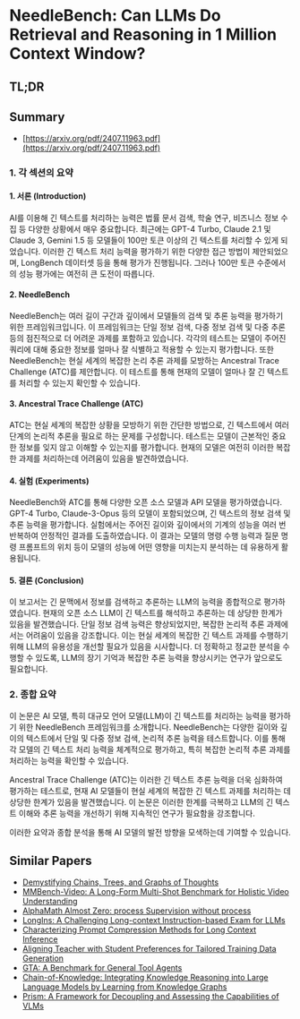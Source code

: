 # NeedleBench: Can LLMs Do Retrieval and Reasoning in 1 Million Context Window?
## TL;DR
## Summary
- [https://arxiv.org/pdf/2407.11963.pdf](https://arxiv.org/pdf/2407.11963.pdf)

### 1. 각 섹션의 요약

#### 1. 서론 (Introduction)
AI를 이용해 긴 텍스트를 처리하는 능력은 법률 문서 검색, 학술 연구, 비즈니스 정보 수집 등 다양한 상황에서 매우 중요합니다. 최근에는 GPT-4 Turbo, Claude 2.1 및 Claude 3, Gemini 1.5 등 모델들이 100만 토큰 이상의 긴 텍스트를 처리할 수 있게 되었습니다. 이러한 긴 텍스트 처리 능력을 평가하기 위한 다양한 접근 방법이 제안되었으며, LongBench 데이터셋 등을 통해 평가가 진행됩니다. 그러나 100만 토큰 수준에서의 성능 평가에는 여전히 큰 도전이 따릅니다.

#### 2. NeedleBench
NeedleBench는 여러 길이 구간과 깊이에서 모델들의 검색 및 추론 능력을 평가하기 위한 프레임워크입니다. 이 프레임워크는 단일 정보 검색, 다중 정보 검색 및 다중 추론 등의 점진적으로 더 어려운 과제를 포함하고 있습니다. 각각의 테스트는 모델이 주어진 쿼리에 대해 중요한 정보를 얼마나 잘 식별하고 적용할 수 있는지 평가합니다. 또한 NeedleBench는 현실 세계의 복잡한 논리 추론 과제를 모방하는 Ancestral Trace Challenge (ATC)를 제안합니다. 이 테스트를 통해 현재의 모델이 얼마나 잘 긴 텍스트를 처리할 수 있는지 확인할 수 있습니다.

#### 3. Ancestral Trace Challenge (ATC)
ATC는 현실 세계의 복잡한 상황을 모방하기 위한 간단한 방법으로, 긴 텍스트에서 여러 단계의 논리적 추론을 필요로 하는 문제를 구성합니다. 테스트는 모델이 근본적인 중요한 정보를 잊지 않고 이해할 수 있는지를 평가합니다. 현재의 모델은 여전히 이러한 복잡한 과제를 처리하는데 어려움이 있음을 발견하였습니다.

#### 4. 실험 (Experiments)
NeedleBench와 ATC를 통해 다양한 오픈 소스 모델과 API 모델을 평가하였습니다. GPT-4 Turbo, Claude-3-Opus 등의 모델이 포함되었으며, 긴 텍스트의 정보 검색 및 추론 능력을 평가합니다. 실험에서는 주어진 길이와 깊이에서의 기계의 성능을 여러 번 반복하여 안정적인 결과를 도출하였습니다. 이 결과는 모델의 명령 수행 능력과 질문 명령 프롬프트의 위치 등이 모델의 성능에 어떤 영향을 미치는지 분석하는 데 유용하게 활용됩니다.

#### 5. 결론 (Conclusion)
이 보고서는 긴 문맥에서 정보를 검색하고 추론하는 LLM의 능력을 종합적으로 평가하였습니다. 현재의 오픈 소스 LLM이 긴 텍스트를 해석하고 추론하는 데 상당한 한계가 있음을 발견했습니다. 단일 정보 검색 능력은 향상되었지만, 복잡한 논리적 추론 과제에서는 어려움이 있음을 강조합니다. 이는 현실 세계의 복잡한 긴 텍스트 과제를 수행하기 위해 LLM의 유용성을 개선할 필요가 있음을 시사합니다. 더 정확하고 정교한 분석을 수행할 수 있도록, LLM의 장기 기억과 복잡한 추론 능력을 향상시키는 연구가 앞으로도 필요합니다.

### 2. 종합 요약

이 논문은 AI 모델, 특히 대규모 언어 모델(LLM)이 긴 텍스트를 처리하는 능력을 평가하기 위한 NeedleBench 프레임워크를 소개합니다. NeedleBench는 다양한 길이와 깊이의 텍스트에서 단일 및 다중 정보 검색, 논리적 추론 능력을 테스트합니다. 이를 통해 각 모델의 긴 텍스트 처리 능력을 체계적으로 평가하고, 특히 복잡한 논리적 추론 과제를 처리하는 능력을 확인할 수 있습니다.

Ancestral Trace Challenge (ATC)는 이러한 긴 텍스트 추론 능력을 더욱 심화하여 평가하는 테스트로, 현재 AI 모델들이 현실 세계의 복잡한 긴 텍스트 과제를 처리하는 데 상당한 한계가 있음을 발견했습니다. 이 논문은 이러한 한계를 극복하고 LLM의 긴 텍스트 이해와 추론 능력을 개선하기 위해 지속적인 연구가 필요함을 강조합니다.

이러한 요약과 종합 분석을 통해 AI 모델의 발전 방향을 모색하는데 기여할 수 있습니다.

## Similar Papers
- [Demystifying Chains, Trees, and Graphs of Thoughts](2401.14295.md)
- [MMBench-Video: A Long-Form Multi-Shot Benchmark for Holistic Video Understanding](2406.14515.md)
- [AlphaMath Almost Zero: process Supervision without process](2405.03553.md)
- [LongIns: A Challenging Long-context Instruction-based Exam for LLMs](2406.17588.md)
- [Characterizing Prompt Compression Methods for Long Context Inference](2407.08892.md)
- [Aligning Teacher with Student Preferences for Tailored Training Data Generation](2406.19227.md)
- [GTA: A Benchmark for General Tool Agents](2407.08713.md)
- [Chain-of-Knowledge: Integrating Knowledge Reasoning into Large Language Models by Learning from Knowledge Graphs](2407.00653.md)
- [Prism: A Framework for Decoupling and Assessing the Capabilities of VLMs](2406.14544.md)
